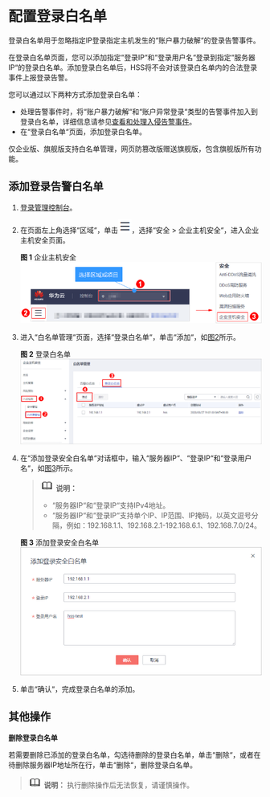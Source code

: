 # 配置登录白名单<a name="hss_01_0029"></a>

登录白名单用于忽略指定IP登录指定主机发生的“账户暴力破解“的登录告警事件。

在登录白名单页面，您可以添加指定“登录IP“和“登录用户名“登录到指定“服务器IP“的登录白名单。添加登录白名单后，HSS将不会对该登录白名单内的合法登录事件上报登录告警。

您可以通过以下两种方式添加登录白名单：

-   处理告警事件时，将“账户暴力破解“和“账户异常登录“类型的告警事件加入到登录白名单，详细信息请参见[查看和处理入侵告警事件](查看和处理入侵告警事件.md)。
-   在“登录白名单“页面，添加登录白名单。

仅企业版、旗舰版支持白名单管理，网页防篡改版赠送旗舰版，包含旗舰版所有功能。

## 添加登录告警白名单<a name="section349913102296"></a>

1.  [登录管理控制台](https://console.huaweicloud.com)。
2.  在页面左上角选择“区域“，单击![](figures/icon-servicelist.png)，选择“安全  \>  企业主机安全“，进入企业主机安全页面。

    **图 1**  企业主机安全<a name="hss_01_0229_fig1855613765114"></a>  
    ![](figures/企业主机安全.png "企业主机安全")

3.  进入“白名单管理“页面，选择“登录白名单“，单击“添加“，如[图2](#fig84424528346)所示。

    **图 2**  登录白名单<a name="fig84424528346"></a>  
    ![](figures/登录白名单.png "登录白名单")

4.  在“添加登录安全白名单“对话框中，输入“服务器IP“、“登录IP“和“登录用户名“，如[图3](#fig1371271816376)所示。

    >![](public_sys-resources/icon-note.gif) **说明：** 
    >-   “服务器IP“和“登录IP“支持IPv4地址。
    >-   “服务器IP“和“登录IP“支持单个IP、IP范围、IP掩码，以英文逗号分隔，例如：192.168.1.1、192.168.2.1-192.168.6.1、192.168.7.0/24。

    **图 3**  添加登录安全白名单<a name="fig1371271816376"></a>  
    ![](figures/添加登录安全白名单.png "添加登录安全白名单")

5.  单击“确认“，完成登录白名单的添加。

## 其他操作<a name="section927114112309"></a>

**删除登录白名单**

若需要删除已添加的登录白名单，勾选待删除的登录白名单，单击“删除“，或者在待删除服务器IP地址所在行，单击“删除“，删除登录白名单。

>![](public_sys-resources/icon-note.gif) **说明：** 
>执行删除操作后无法恢复，请谨慎操作。

